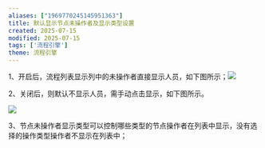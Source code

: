 ```yaml
---
aliases: ["1969770245145951363"]
title: 默认显示节点未操作者及显示类型设置
created: 2025-07-15
modified: 2025-07-15
tags: ['流程引擎']
theme: 流程引擎
---
```


1、开启后，流程列表显示列中的未操作者直接显示人员，如下图所示；![](https://myhelpdoc.oss-cn-heyuan.aliyuncs.com/mdimages/be0819d63a8df35987f81fd49b9a5213.jpg)

2、关闭后，则默认不显示人员，需手动点击显示，如下图所示。

![](https://myhelpdoc.oss-cn-heyuan.aliyuncs.com/mdimages/5c9f7a86611e7e6efc8dd905d39c309c.jpg)

3、节点未操作者显示类型可以控制哪些类型的节点操作者在列表中显示，没有选择的操作类型操作者不显示在列表中；

